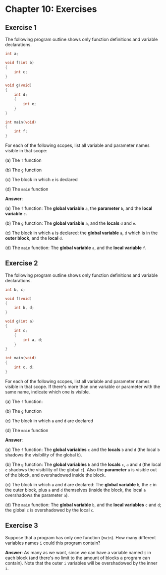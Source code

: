 # Chapter 10: Exercises

## Exercise 1
The following program outline shows only function definitions and variable declarations.
```c
int a;

void f(int b)
{
    int c;
}

void g(void)
{
    int d;
    {
        int e;
    }
}

int main(void)
{
    int f;
}
```

For each of the following scopes, list all variable and parameter names visible in that scope:

(a) The `f` function

(b) The `g` function

(c) The block in which `e` is declared  

(d) The `main` function

**Answer**:

(a) The `f` function: The **global variable** `a`, the **parameter** `b`, and the **local variable** `c`.

(b) The `g` function: The **global variable** `a`, and the **locals** `d` and `e`.

(c) The block in which `e` is declared: the **global variable** `a`, `d` which is in the **outer block**, and the **local** `d`.

(d) The `main` function: The **global variable** `a`, and the **local variable** `f`.

## Exercise 2
The following program outline shows only function definitions and variable declarations.
```c
int b, c;

void f(void)
{
    int b, d;
}

void g(int a)
{
    int c;
    {
        int a, d;
    }
}

int main(void)
{
    int c, d;
}
```

For each of the following scopes, list all variable and parameter names visible in that scope. If there's more than one variable or parameter with the same name, indicate which one is visible. 

(a) The `f` function: 

(b) The `g` function

(c) The block in which `a` and `d` are declared  

(d) The `main` function

**Answer**:

(a) The `f` function: The **global variables** `c` and the **locals** `b` and `d` (the local `b` shadows the visibility of the global `b`).

(b) The `g` function: The **global variables** `b` and the **locals** `c`, `a` and `d` (the local `c` shadows the visibility of the global `c`). Also the **parameter** `a` is visible out of the block, and overshadowed inside the block.

(c) The block in which `a` and `d` are declared: The **global variable** `b`, the `c` in the outer block, plus `a` and `d` themselves (inside the block, the local `a` overshadows the parameter `a`).

(d) The `main` function: The **global variable** `b`, and the **local variables** `c` and `d`; the global `c` is overshadowed by the local `c`.

## Exercise 3
Suppose that a program has only one function (`main`). How many different variables names `i` could this program contain?

**Answer**: As many as we want, since we can have a variable named `i` in each block (and there's no limit to the amount of blocks a program can contain). Note that the outer `i` variables will be overshadowed by the inner `i`.
